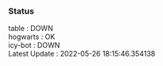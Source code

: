 ### Status


table : DOWN  
hogwarts : OK  
icy-bot : DOWN  
Latest Update : 2022-05-26 18:15:46.354138
